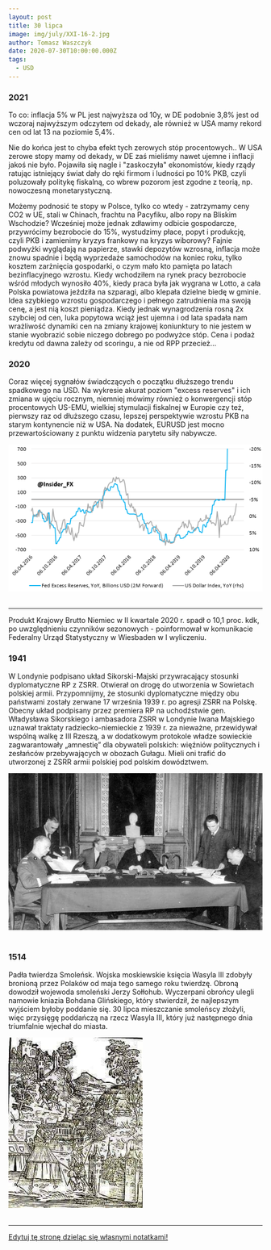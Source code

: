 ```yaml
---
layout: post
title: 30 lipca
image: img/july/XXI-16-2.jpg
author: Tomasz Waszczyk
date: 2020-07-30T10:00:00.000Z
tags:
  - USD
---
```


### 2021

To co: inflacja 5% w PL jest najwyższa od 10y, w DE podobnie 3,8% jest od wczoraj najwyższym odczytem od dekady, ale również w USA mamy rekord cen od lat 13 na poziomie 5,4%.

Nie do końca jest to chyba efekt tych zerowych stóp procentowych.. W USA zerowe stopy mamy od dekady, w DE zaś mieliśmy nawet ujemne i inflacji jakoś nie było. Pojawiła się nagle i "zaskoczyła" ekonomistów, kiedy rządy ratując istniejący świat dały do ręki firmom i ludności po 10% PKB, czyli poluzowały politykę fiskalną, co wbrew pozorom jest zgodne z teorią, np. nowoczesną monetarystyczną.

Możemy podnosić te stopy w Polsce, tylko co wtedy - zatrzymamy ceny CO2 w UE, stali w Chinach, frachtu na Pacyfiku, albo ropy na Bliskim Wschodzie? Wcześniej może jednak zdławimy odbicie gospodarcze, przywrócimy bezrobocie do 15%, wystudzimy płace, popyt i produkcję, czyli PKB i zamienimy kryzys frankowy na kryzys wiborowy? Fajnie podwyżki wyglądają na papierze, stawki depozytów wzrosną, inflacja może znowu spadnie i będą wyprzedaże samochodów na koniec roku, tylko kosztem zarżnięcia gospodarki, o czym mało kto pamięta po latach bezinflacyjnego wzrostu. Kiedy wchodziłem na rynek pracy bezrobocie wśród młodych wynosiło 40%, kiedy praca była jak wygrana w Lotto, a cała Polska powiatowa jeździła na szparagi, albo klepała dzielne biedę w gminie. Idea szybkiego wzrostu gospodarczego i pełnego zatrudnienia ma swoją cenę, a jest nią koszt pieniądza. Kiedy jednak wynagrodzenia rosną 2x szybciej od cen, luka popytowa wciąż jest ujemna i od lata spadała nam wrażliwość dynamiki cen na zmiany krajowej koniunktury to nie jestem w stanie wyobrazić sobie niczego dobrego po podwyżce stóp. Cena i podaż kredytu od dawna zależy od scoringu, a nie od RPP przecież...

### 2020

Coraz więcej sygnałów świadczących o początku dłuższego trendu spadkowego na USD. Na wykresie akurat poziom "excess reserves" i ich zmiana w ujęciu rocznym, niemniej mówimy również o konwergencji stóp procentowych US-EMU, wielkiej stymulacji fiskalnej w Europie czy też, pierwszy raz od dłuższego czasu, lepszej perspektywie wzrostu PKB na starym kontynencie niż w USA. Na dodatek, EURUSD jest mocno przewartościowany z punktu widzenia parytetu siły nabywcze.

<img src="./img/july/usdweak.png"><br><br>

---

Produkt Krajowy Brutto Niemiec w II kwartale 2020 r. spadł o 10,1 proc. kdk, po uwzględnieniu czynników sezonowych - poinformował w komunikacie Federalny Urząd Statystyczny w Wiesbaden w I wyliczeniu.

### 1941

W Londynie podpisano układ Sikorski-Majski przywracający stosunki dyplomatyczne RP z ZSRR. Otwierał on drogę do utworzenia w Sowietach polskiej armii. Przypomnijmy, że stosunki dyplomatyczne między obu państwami zostały zerwane 17 września 1939 r. po agresji ZSRR na Polskę. Obecny układ podpisany przez premiera RP na uchodźstwie gen. Władysława Sikorskiego i ambasadora ZSRR w Londynie Iwana Majskiego uznawał traktaty radziecko-niemieckie z 1939 r. za nieważne, przewidywał wspólną walkę z III Rzeszą, a w dodatkowym protokole władze sowieckie zagwarantowały „amnestię” dla obywateli polskich: więźniów politycznych i zesłańców przebywających w obozach Gułagu. Mieli oni trafić do utworzonej z ZSRR armii polskiej pod polskim dowództwem.

<img src="./img/july/sikorski.jpg"><br><br>

### 1514

Padła twierdza Smoleńsk. Wojska moskiewskie księcia Wasyla III zdobyły bronioną przez Polaków od maja tego samego roku twierdzę. Obroną dowodził wojewoda smoleński Jerzy Sołłohub. Wyczerpani obrońcy ulegli namowie kniazia Bohdana Glińskiego, który stwierdził, że najlepszym wyjściem byłoby poddanie się. 30 lipca mieszczanie smoleńscy złożyli, więc przysięgę poddańczą na rzecz Wasyla III, który już następnego dnia triumfalnie wjechał do miasta.

<img src="./img/july/smolensk.jpg"><br><br>

---

<a href="https://github.com/TomaszWaszczyk/historia.waszczyk.com/edit/master/src/content/july-30.md" target="_blank">Edytuj tę stronę dzieląc się własnymi notatkami!</a>

